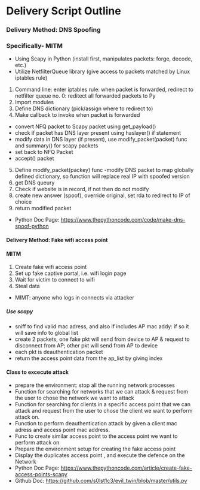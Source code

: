 # Delivery Script Outline
### Delivery Method: DNS Spoofing
### Specifically- MITM
- Using Scapy in Python (install first, manipulates packets: forge, decode, etc.)
- Utilize NetfilterQueue library (give access to packets matched by Linux iptables rule)
1. Command line: enter iptables rule: when packet is forwarded, redirect to netfilter queue no. 0: reditect all forwarded packets to Py
2. Import modules
3. Define DNS dictionary (pick/assign where to redirect to)
4. Make callback to invoke when packet is forwarded 
  - convert NFQ packet to Scapy packet using get_payload()
  - check if packet has DNS layer present using haslayer() if statement
  - modify data in DNS layer (if present), use modify_packet(packet) func and summary() for scapy packets
  - set back to NFQ Packet
  - accept() packet
  5. Define modify_packet(packey) func
  -modify DNS packet to map globally defined dictionary, so function will replace real IP with spoofed version
  7. get DNS queury 
  8. Check if website is in record, if not then do not modify
  9. create new answer (spoof), override original, set rda to redirect to IP of choice 
  10. return modified packet
- Python Doc Page: https://www.thepythoncode.com/code/make-dns-spoof-python

#### Delivery Method: Fake wifi access point
#### MITM
1. Create fake wifi access point
2. Set up fake captive portal, i.e. wifi login page
3. Wait for victim to connect to wifi
4. Steal data
- MIMT: anyone who logs in connects via attacker
##### Use scapy
- sniff to find valid mac adress, and also if includes AP mac addy: if so it will save info to global list 
- create 2 packets, one fake pkt will send from device to AP & request to disconnect from AP; other pkt will send from AP to device 
- each pkt is deauthentication packet 
- return the access point data from the ap_list by giving index
#### Class to excecute attack
-  prepare the environment: stop all the running network processes
- Function for searching for networks that we can attack & request from the user to chose the network we want to attack
-  Function for searching for clients in a specific access point that we can attack and request from the user to chose the client we want to perform attack on.
- Function to perform deauthentication attack by given a client mac adress and access point mac address.
- Func to create similar access point to the access point we want to perform attack on
-  Prepare the environment setup for creating the fake access point
-  Display the duplicates access point , and execute the defence on the Network
- Python Doc Page: https://www.thepythoncode.com/article/create-fake-access-points-scapy
- Github Doc: https://github.com/s0lst1c3/evil_twin/blob/master/utils.py


